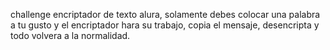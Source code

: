 challenge encriptador de texto alura, solamente debes colocar una palabra a tu gusto y el encriptador hara su trabajo, copia el mensaje, desencripta y todo volvera a la normalidad.
